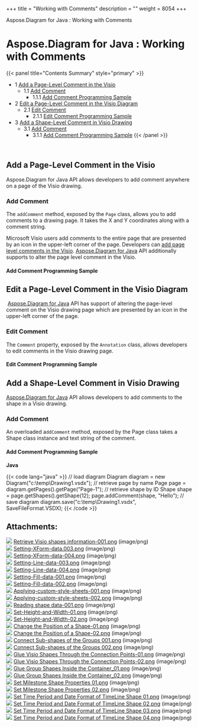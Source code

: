 +++
title = "Working with Comments" 
description = "" 
weight = 8054 
+++

Aspose.Diagram for Java : Working with Comments  

# Aspose.Diagram for Java : Working with Comments


{{< panel title="Contents Summary" style="primary" >}}
*   1 [Add a Page-Level Comment in the Visio](#WorkingwithComments-AddaPage-LevelCommentintheVisio)
    *   1.1 [Add Comment](#WorkingwithComments-AddComment)
        *   1.1.1 [Add Comment Programming Sample](#WorkingwithComments-AddCommentProgrammingSample)
*   2 [Edit a Page-Level Comment in the Visio Diagram](#WorkingwithComments-EditaPage-LevelCommentintheVisioDiagram)
    *   2.1 [Edit Comment](#WorkingwithComments-EditComment)
        *   2.1.1 [Edit Comment Programming Sample](#WorkingwithComments-EditCommentProgrammingSample)
*   3 [Add a Shape-Level Comment in Visio Drawing](#WorkingwithComments-AddaShape-LevelCommentinVisioDrawing)
    *   3.1 [Add Comment](#WorkingwithComments-AddComment.1)
        *   3.1.1 [Add Comment Programming Sample](#WorkingwithComments-AddCommentProgrammingSample.1)
{{< /panel >}}
 

 

## Add a Page-Level Comment in the Visio

Aspose.Diagram for Java API allows developers to add comment anywhere on a page of the Visio drawing.

### Add Comment

The `addComment` method, exposed by the `Page` class, allows you to add comments to a drawing page. It takes the X and Y coordinates along with a comment string.

Microsoft Visio users add comments to the entire page that are presented by an icon in the upper-left corner of the page. Developers can [add page level comments in the Visio](#). [Aspose.Diagram for Java](http://www.aspose.com/java/diagram-component.aspx) API additionally supports to alter the page level comment in the Visio.

#### Add Comment Programming Sample

## Edit a Page-Level Comment in the Visio Diagram

 [Aspose.Diagram for Java](https://www.aspose.com/products/diagram/java) API has support of altering the page-level comment on the Visio drawing page which are presented by an icon in the upper-left corner of the page. 

### Edit Comment

The `Comment` property, exposed by the `Annotation` class, allows developers to edit comments in the Visio drawing page.

#### Edit Comment Programming Sample

## Add a Shape-Level Comment in Visio Drawing

[Aspose.Diagram for Java](https://www.aspose.com/products/diagram/java) API allows developers to add comments to the shape in a Visio drawing.

### Add Comment

An overloaded a`ddComment` method, exposed by the Page class takes a Shape class instance and text string of the comment.

#### Add Comment Programming Sample

**Java**

{{< code lang="java" >}}
// load diagram
Diagram diagram = new Diagram("c:\\temp\\Drawing1.vsdx");
// retrieve page by name
Page page = diagram.getPages().getPage("Page-1");
// retrieve shape by ID
Shape shape = page.getShapes().getShape(12);
page.addComment(shape, "Hello");
// save diagram
diagram.save("c:\\temp\\Drawing1.vsdx", SaveFileFormat.VSDX);
{{< /code >}}

## Attachments:

![](https://docs2.aspose.com/diagram/java/images/icons/bullet_blue.gif) [Retrieve Visio shapes information-001.png](https://docs2.aspose.com/diagram/java/attachments/18612508/18809135.png) (image/png)  
![](https://docs2.aspose.com/diagram/java/images/icons/bullet_blue.gif) [Setting-XForm-data.003.png](https://docs2.aspose.com/diagram/java/attachments/18612508/18809134.png) (image/png)  
![](https://docs2.aspose.com/diagram/java/images/icons/bullet_blue.gif) [Setting-XForm-data-004.png](https://docs2.aspose.com/diagram/java/attachments/18612508/18809139.png) (image/png)  
![](https://docs2.aspose.com/diagram/java/images/icons/bullet_blue.gif) [Setting-Line-data-003.png](https://docs2.aspose.com/diagram/java/attachments/18612508/18809138.png) (image/png)  
![](https://docs2.aspose.com/diagram/java/images/icons/bullet_blue.gif) [Setting-Line-data-004.png](https://docs2.aspose.com/diagram/java/attachments/18612508/18809137.png) (image/png)  
![](https://docs2.aspose.com/diagram/java/images/icons/bullet_blue.gif) [Setting-Fill-data-001.png](https://docs2.aspose.com/diagram/java/attachments/18612508/18809136.png) (image/png)  
![](https://docs2.aspose.com/diagram/java/images/icons/bullet_blue.gif) [Setting-Fill-data-002.png](https://docs2.aspose.com/diagram/java/attachments/18612508/18809144.png) (image/png)  
![](https://docs2.aspose.com/diagram/java/images/icons/bullet_blue.gif) [Applying-custom-style-sheets-001.png](https://docs2.aspose.com/diagram/java/attachments/18612508/18809145.png) (image/png)  
![](https://docs2.aspose.com/diagram/java/images/icons/bullet_blue.gif) [Applying-custom-style-sheets-002.png](https://docs2.aspose.com/diagram/java/attachments/18612508/18809146.png) (image/png)  
![](https://docs2.aspose.com/diagram/java/images/icons/bullet_blue.gif) [Reading shape data-001.png](https://docs2.aspose.com/diagram/java/attachments/18612508/18809147.png) (image/png)  
![](https://docs2.aspose.com/diagram/java/images/icons/bullet_blue.gif) [Set-Height-and-Width-01.png](https://docs2.aspose.com/diagram/java/attachments/18612508/18809148.png) (image/png)  
![](https://docs2.aspose.com/diagram/java/images/icons/bullet_blue.gif) [Set-Height-and-Width-02.png](https://docs2.aspose.com/diagram/java/attachments/18612508/18809149.png) (image/png)  
![](https://docs2.aspose.com/diagram/java/images/icons/bullet_blue.gif) [Change the Position of a Shape-01.png](https://docs2.aspose.com/diagram/java/attachments/18612508/18809150.png) (image/png)  
![](https://docs2.aspose.com/diagram/java/images/icons/bullet_blue.gif) [Change the Position of a Shape-02.png](https://docs2.aspose.com/diagram/java/attachments/18612508/18809151.png) (image/png)  
![](https://docs2.aspose.com/diagram/java/images/icons/bullet_blue.gif) [Connect Sub-shapes of the Groups 001.png](https://docs2.aspose.com/diagram/java/attachments/18612508/18809152.png) (image/png)  
![](https://docs2.aspose.com/diagram/java/images/icons/bullet_blue.gif) [Connect Sub-shapes of the Groups 002.png](https://docs2.aspose.com/diagram/java/attachments/18612508/18809153.png) (image/png)  
![](https://docs2.aspose.com/diagram/java/images/icons/bullet_blue.gif) [Glue Visio Shapes Through the Connection Points-01.png](https://docs2.aspose.com/diagram/java/attachments/18612508/18809154.png) (image/png)  
![](https://docs2.aspose.com/diagram/java/images/icons/bullet_blue.gif) [Glue Visio Shapes Through the Connection Points-02.png](https://docs2.aspose.com/diagram/java/attachments/18612508/18809155.png) (image/png)  
![](https://docs2.aspose.com/diagram/java/images/icons/bullet_blue.gif) [Glue Group Shapes Inside the Container\_01.png](https://docs2.aspose.com/diagram/java/attachments/18612508/18809156.png) (image/png)  
![](https://docs2.aspose.com/diagram/java/images/icons/bullet_blue.gif) [Glue Group Shapes Inside the Container\_02.png](https://docs2.aspose.com/diagram/java/attachments/18612508/18809157.png) (image/png)  
![](https://docs2.aspose.com/diagram/java/images/icons/bullet_blue.gif) [Set Milestone Shape Properties 01.png](https://docs2.aspose.com/diagram/java/attachments/18612508/18809158.png) (image/png)  
![](https://docs2.aspose.com/diagram/java/images/icons/bullet_blue.gif) [Set Milestone Shape Properties 02.png](https://docs2.aspose.com/diagram/java/attachments/18612508/18809159.png) (image/png)  
![](https://docs2.aspose.com/diagram/java/images/icons/bullet_blue.gif) [Set Time Period and Date Format of TimeLine Shape 01.png](https://docs2.aspose.com/diagram/java/attachments/18612508/18809141.png) (image/png)  
![](https://docs2.aspose.com/diagram/java/images/icons/bullet_blue.gif) [Set Time Period and Date Format of TimeLine Shape 02.png](https://docs2.aspose.com/diagram/java/attachments/18612508/18809140.png) (image/png)  
![](https://docs2.aspose.com/diagram/java/images/icons/bullet_blue.gif) [Set Time Period and Date Format of TimeLine Shape 03.png](https://docs2.aspose.com/diagram/java/attachments/18612508/18809143.png) (image/png)  
![](https://docs2.aspose.com/diagram/java/images/icons/bullet_blue.gif) [Set Time Period and Date Format of TimeLine Shape 04.png](https://docs2.aspose.com/diagram/java/attachments/18612508/18809142.png) (image/png)  

